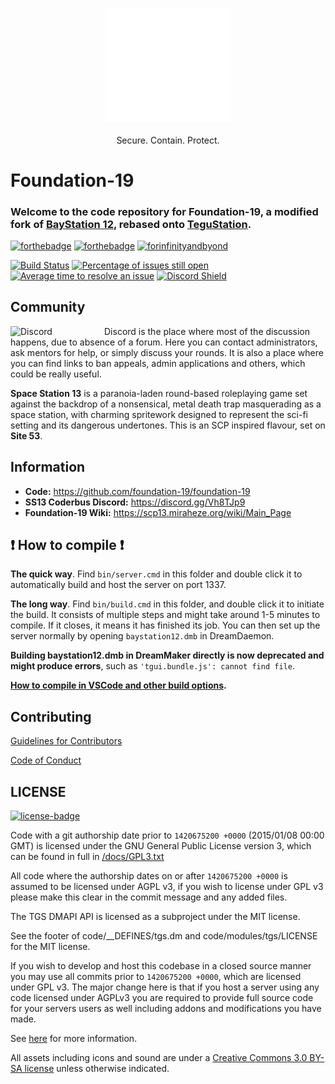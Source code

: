 ### <p align="center"><img src=".github/assets/f19.png" width="200"> 
<p align="center">Secure. Contain. Protect.

# Foundation-19
### Welcome to the code repository for **Foundation-19**, a modified fork of [BayStation 12](https://github.com/Baystation12/Baystation12), rebased onto [TeguStation](https://github.com/vlggms/tegustation).

[![forthebadge](https://forthebadge.com/images/badges/built-with-resentment.svg)](#) [![forthebadge](https://forthebadge.com/images/badges/contains-tasty-spaghetti-code.svg)](#) [![forinfinityandbyond](https://user-images.githubusercontent.com/5211576/29499758-4efff304-85e6-11e7-8267-62919c3688a9.gif)](https://www.reddit.com/r/SS13/comments/5oplxp/what_is_the_main_problem_with_byond_as_an_engine/dclbu1a)

[![Build Status](https://github.com/foundation-19/foundation-19/workflows/CI%20Suite/badge.svg)](https://github.com/foundation-19/foundation-19/actions?query=workflow%3A%22CI+Suite%22)
[![Percentage of issues still open](https://isitmaintained.com/badge/open/foundation-19/foundation-19.svg)](https://isitmaintained.com/project/vlggms/tegustation "Percentage of issues still open")
[![Average time to resolve an issue](https://isitmaintained.com/badge/resolution/foundation-19/foundation-19.svg)](https://isitmaintained.com/project/vlggms/tegustation "Average time to resolve an issue")
[![Discord Shield](https://discordapp.com/api/guilds/896489363599417345/widget.png?style=shield)](https://discord.gg/4GSVA4TRuS)

## Community
[<img src=".github/assets/discord.png" alt="Discord" width="150" align="left">](https://discord.gg/4GSVA4TRuS)
Discord is the place where most of the discussion happens, due to absence of a forum. Here you can contact administrators, ask mentors for help, or simply discuss your rounds. It is also a place where you can find links to ban appeals, admin applications and others, which could be really useful.

**Space Station 13** is a paranoia-laden round-based roleplaying game set against the backdrop of a nonsensical, metal death trap masquerading as a space station, with charming spritework designed to represent the sci-fi setting and its dangerous undertones. This is an SCP inspired flavour, set on **Site 53**.

## Information
* **Code:** https://github.com/foundation-19/foundation-19
* **SS13 Coderbus Discord:** https://discord.gg/Vh8TJp9
* **Foundation-19 Wiki:** https://scp13.miraheze.org/wiki/Main_Page

## :exclamation: How to compile :exclamation:

**The quick way**. Find `bin/server.cmd` in this folder and double click it to automatically build and host the server on port 1337.

**The long way**. Find `bin/build.cmd` in this folder, and double click it to initiate the build. It consists of multiple steps and might take around 1-5 minutes to compile. If it closes, it means it has finished its job. You can then set up the server normally by opening `baystation12.dmb` in DreamDaemon.

**Building baystation12.dmb in DreamMaker directly is now deprecated and might produce errors**, such as `'tgui.bundle.js': cannot find file`.

**[How to compile in VSCode and other build options](tools/build/README.md).**

## Contributing
[Guidelines for Contributors](.github/CONTRIBUTING.md)

[Code of Conduct](docs/CODE_OF_CONDUCT.md)

## LICENSE
[![license-badge](https://www.gnu.org/graphics/agplv3-155x51.png)](https://www.gnu.org/licenses/agpl-3.0.html)

Code with a git authorship date prior to `1420675200 +0000` (2015/01/08 00:00 GMT) is licensed under the GNU General Public License version 3, which can be found in full in [/docs/GPL3.txt](/docs/GPL3.txt)

All code where the authorship dates on or after `1420675200 +0000` is assumed to be licensed under AGPL v3, if you wish to license under GPL v3 please make this clear in the commit message and any added files.

The TGS DMAPI API is licensed as a subproject under the MIT license.

See the footer of code/__DEFINES/tgs.dm and code/modules/tgs/LICENSE for the MIT license.

If you wish to develop and host this codebase in a closed source manner you may use all commits prior to `1420675200 +0000`, which are licensed under GPL v3.  The major change here is that if you host a server using any code licensed under AGPLv3 you are required to provide full source code for your servers users as well including addons and modifications you have made.

See [here](https://www.gnu.org/licenses/why-affero-gpl.html) for more information.

All assets including icons and sound are under a [Creative Commons 3.0 BY-SA license](https://creativecommons.org/licenses/by-sa/3.0/) unless otherwise indicated.
